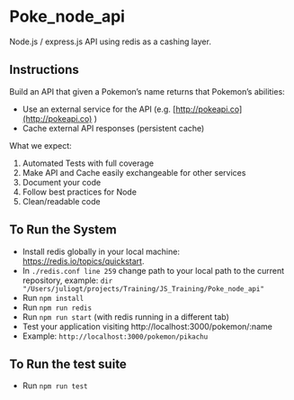 # Poke_node_api

Node.js / express.js API using redis as a cashing layer.

## Instructions

Build an API that given a Pokemon’s name returns that Pokemon’s abilities:

* Use an external service for the API (e.g.  [http://pokeapi.co](http://pokeapi.co) )
* Cache external API responses (persistent cache)

What we expect:
1. Automated Tests with full coverage
2. Make API and Cache easily exchangeable for other services 
3. Document your code
4. Follow best practices for Node 
5. Clean/readable code 

## To Run the System

  - Install redis globally in your local machine: https://redis.io/topics/quickstart.
  - In ```./redis.conf line 259``` change path to your local path to the current repository, example:
    ```dir "/Users/juliogt/projects/Training/JS_Training/Poke_node_api"``` 
  - Run ```npm install```
  - Run ```npm run redis```
  - Run ```npm run start``` (with redis running in a different tab)
  - Test your application visiting http://localhost:3000/pokemon/:name
  - Example: ```http://localhost:3000/pokemon/pikachu```
  
## To Run the test suite

  - Run ```npm run test```
  
  
  



